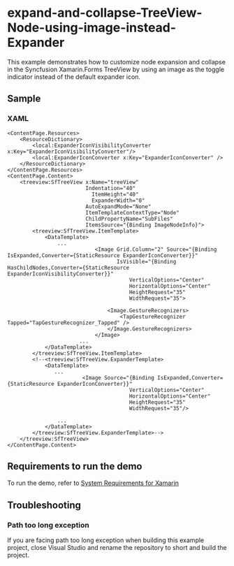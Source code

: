 # expand-and-collapse-TreeView-Node-using-image-instead-Expander
This example demonstrates how to customize node expansion and collapse in the Syncfusion Xamarin.Forms TreeView by using an image as the toggle indicator instead of the default expander icon.

## Sample

### XAML
```xaml
<ContentPage.Resources>
    <ResourceDictionary>
        <local:ExpanderIconVisibilityConverter x:Key="ExpanderIconVisibilityConverter"/>
        <local:ExpanderIconConverter x:Key="ExpanderIconConverter" />
    </ResourceDictionary>
</ContentPage.Resources>
<ContentPage.Content>
    <treeview:SfTreeView x:Name="treeView"
                         Indentation="40"
                           ItemHeight="40"
                           ExpanderWidth="0"
                         AutoExpandMode="None"
                         ItemTemplateContextType="Node"
                         ChildPropertyName="SubFiles"
                         ItemsSource="{Binding ImageNodeInfo}">
        <treeview:SfTreeView.ItemTemplate>
            <DataTemplate>
                ...
                            <Image Grid.Column="2" Source="{Binding IsExpanded,Converter={StaticResource ExpanderIconConverter}}"
                                   IsVisible="{Binding HasChildNodes,Converter={StaticResource ExpanderIconVisibilityConverter}}"
                                       VerticalOptions="Center" 
                                       HorizontalOptions="Center"
                                       HeightRequest="35" 
                                       WidthRequest="35">

                                <Image.GestureRecognizers>
                                    <TapGestureRecognizer Tapped="TapGestureRecognizer_Tapped" />
                                </Image.GestureRecognizers>
                            </Image>
                       ...
            </DataTemplate>                
        </treeview:SfTreeView.ItemTemplate>
        <!--<treeview:SfTreeView.ExpanderTemplate>
            <DataTemplate>
               ...
                        <Image Source="{Binding IsExpanded,Converter={StaticResource ExpanderIconConverter}}"
                                       VerticalOptions="Center" 
                                       HorizontalOptions="Center"
                                       HeightRequest="35" 
                                       WidthRequest="35"/>
                            
                ...
            </DataTemplate>
        </treeview:SfTreeView.ExpanderTemplate>-->
    </treeview:SfTreeView>
</ContentPage.Content>
```

## Requirements to run the demo

To run the demo, refer to [System Requirements for Xamarin](https://help.syncfusion.com/xamarin/system-requirements)

## Troubleshooting
### Path too long exception
If you are facing path too long exception when building this example project, close Visual Studio and rename the repository to short and build the project.
